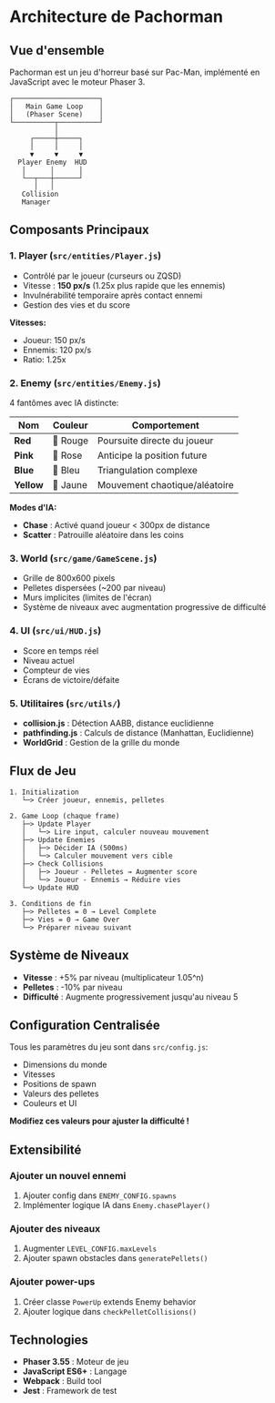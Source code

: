 # Architecture de Pachorman

## Vue d'ensemble

Pachorman est un jeu d'horreur basé sur Pac-Man, implémenté en JavaScript avec le moteur Phaser 3.

```
┌─────────────────────┐
│   Main Game Loop    │
│   (Phaser Scene)    │
└──────────┬──────────┘
           │
     ┌─────┼─────┐
     │     │     │
     ▼     ▼     ▼
  Player Enemy  HUD
   │      │      │
   └──┬───┼──────┘
      │   │
   Collision
   Manager
```

## Composants Principaux

### 1. Player (`src/entities/Player.js`)
- Contrôlé par le joueur (curseurs ou ZQSD)
- Vitesse : **150 px/s** (1.25x plus rapide que les ennemis)
- Invulnérabilité temporaire après contact ennemi
- Gestion des vies et du score

**Vitesses:**
- Joueur: 150 px/s
- Ennemis: 120 px/s
- Ratio: 1.25x

### 2. Enemy (`src/entities/Enemy.js`)
4 fantômes avec IA distincte:

| Nom | Couleur | Comportement |
|-----|---------|-------------|
| **Red** | 🔴 Rouge | Poursuite directe du joueur |
| **Pink** | 🩷 Rose | Anticipe la position future |
| **Blue** | 🔵 Bleu | Triangulation complexe |
| **Yellow** | 💛 Jaune | Mouvement chaotique/aléatoire |

**Modes d'IA:**
- **Chase** : Activé quand joueur < 300px de distance
- **Scatter** : Patrouille aléatoire dans les coins

### 3. World (`src/game/GameScene.js`)
- Grille de 800x600 pixels
- Pelletes dispersées (~200 par niveau)
- Murs implicites (limites de l'écran)
- Système de niveaux avec augmentation progressive de difficulté

### 4. UI (`src/ui/HUD.js`)
- Score en temps réel
- Niveau actuel
- Compteur de vies
- Écrans de victoire/défaite

### 5. Utilitaires (`src/utils/`)
- **collision.js** : Détection AABB, distance euclidienne
- **pathfinding.js** : Calculs de distance (Manhattan, Euclidienne)
- **WorldGrid** : Gestion de la grille du monde

## Flux de Jeu

```
1. Initialization
   └─> Créer joueur, ennemis, pelletes

2. Game Loop (chaque frame)
   ├─> Update Player
   │   └─> Lire input, calculer nouveau mouvement
   ├─> Update Enemies
   │   ├─> Décider IA (500ms)
   │   └─> Calculer mouvement vers cible
   ├─> Check Collisions
   │   ├─> Joueur - Pelletes → Augmenter score
   │   └─> Joueur - Ennemis → Réduire vies
   └─> Update HUD

3. Conditions de fin
   ├─> Pelletes = 0 → Level Complete
   ├─> Vies = 0 → Game Over
   └─> Préparer niveau suivant
```

## Système de Niveaux

- **Vitesse** : +5% par niveau (multiplicateur 1.05^n)
- **Pelletes** : -10% par niveau
- **Difficulté** : Augmente progressivement jusqu'au niveau 5

## Configuration Centralisée

Tous les paramètres du jeu sont dans `src/config.js`:
- Dimensions du monde
- Vitesses
- Positions de spawn
- Valeurs des pelletes
- Couleurs et UI

**Modifiez ces valeurs pour ajuster la difficulté !**

## Extensibilité

### Ajouter un nouvel ennemi
1. Ajouter config dans `ENEMY_CONFIG.spawns`
2. Implémenter logique IA dans `Enemy.chasePlayer()`

### Ajouter des niveaux
1. Augmenter `LEVEL_CONFIG.maxLevels`
2. Ajouter spawn obstacles dans `generatePellets()`

### Ajouter power-ups
1. Créer classe `PowerUp` extends Enemy behavior
2. Ajouter logique dans `checkPelletCollisions()`

## Technologies

- **Phaser 3.55** : Moteur de jeu
- **JavaScript ES6+** : Langage
- **Webpack** : Build tool
- **Jest** : Framework de test
